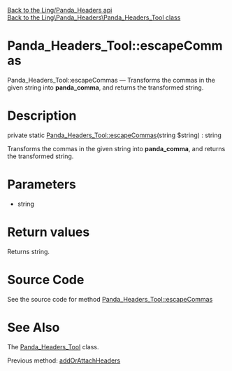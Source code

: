 [Back to the Ling/Panda_Headers api](https://github.com/lingtalfi/Panda_Headers/blob/master/doc/api/Ling/Panda_Headers.md)<br>
[Back to the Ling\Panda_Headers\Panda_Headers_Tool class](https://github.com/lingtalfi/Panda_Headers/blob/master/doc/api/Ling/Panda_Headers/Panda_Headers_Tool.md)


Panda_Headers_Tool::escapeCommas
================



Panda_Headers_Tool::escapeCommas — Transforms the commas in the given string into __panda_comma__, and returns the transformed string.




Description
================


private static [Panda_Headers_Tool::escapeCommas](https://github.com/lingtalfi/Panda_Headers/blob/master/doc/api/Ling/Panda_Headers/Panda_Headers_Tool/escapeCommas.md)(string $string) : string




Transforms the commas in the given string into __panda_comma__, and returns the transformed string.




Parameters
================


- string

    


Return values
================

Returns string.








Source Code
===========
See the source code for method [Panda_Headers_Tool::escapeCommas](https://github.com/lingtalfi/Panda_Headers/blob/master/Panda_Headers_Tool.php#L88-L91)


See Also
================

The [Panda_Headers_Tool](https://github.com/lingtalfi/Panda_Headers/blob/master/doc/api/Ling/Panda_Headers/Panda_Headers_Tool.md) class.

Previous method: [addOrAttachHeaders](https://github.com/lingtalfi/Panda_Headers/blob/master/doc/api/Ling/Panda_Headers/Panda_Headers_Tool/addOrAttachHeaders.md)<br>

